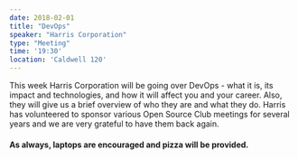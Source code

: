 ```yaml
---
date: 2018-02-01
title: "DevOps"
speaker: "Harris Corporation"
type: "Meeting"
time: '19:30'
location: 'Caldwell 120'
---
```


This week Harris Corporation will be going over DevOps - what it is, its impact and technologies, and how it will affect you and your career. Also, they will give us a brief overview of who they are and what they do. Harris has volunteered to sponsor various Open Source Club meetings for several years and we are very grateful to have them back again.

#### As always, laptops are encouraged and pizza will be provided.
